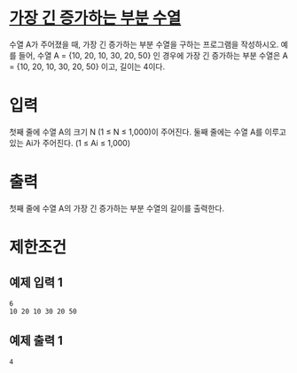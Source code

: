 # [가장 긴 증가하는 부분 수열](https://www.acmicpc.net/problem/11053)

수열 A가 주어졌을 때, 가장 긴 증가하는 부분 수열을 구하는 프로그램을 작성하시오.
예를 들어, 수열 A = {10, 20, 10, 30, 20, 50} 인 경우에 가장 긴 증가하는 부분 수열은 A = {10, 20, 10, 30, 20, 50} 이고, 길이는 4이다.

# 입력


첫째 줄에 수열 A의 크기 N (1 ≤ N ≤ 1,000)이 주어진다.
둘째 줄에는 수열 A를 이루고 있는 Ai가 주어진다. (1 ≤ Ai ≤ 1,000)

# 출력


첫째 줄에 수열 A의 가장 긴 증가하는 부분 수열의 길이를 출력한다.

# 제한조건



## 예제 입력 1

```
6
10 20 10 30 20 50
```

## 예제 출력 1

```
4
```

